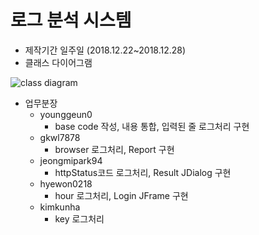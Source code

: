 # 로그 분석 시스템

* 제작기간 일주일 (2018.12.22~2018.12.28)
* 클래스 다이어그램

![class diagram](https://github.com/younggeun0/logAnalysisApp/blob/master/img/classDiagram(logAnalysis).jpg?raw=true)

* 업무분장
  * younggeun0
    * base code 작성, 내용 통합, 입력된 줄 로그처리 구현
  * gkwl7878
    * browser 로그처리, Report 구현
  * jeongmipark94
    * httpStatus코드 로그처리, Result JDialog 구현
  * hyewon0218
    * hour 로그처리, Login JFrame 구현
  * kimkunha
    * key 로그처리
